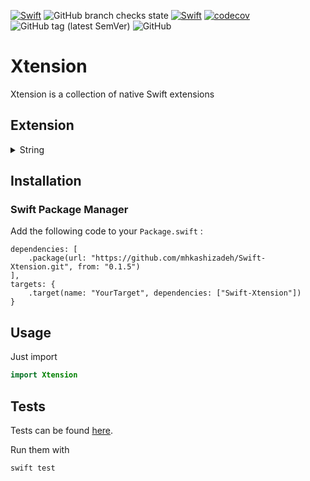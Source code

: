 [![Swift](https://img.shields.io/badge/Swift-5.3-orange.svg)](https://swift.org)
![GitHub branch checks state](https://img.shields.io/github/checks-status/mhkashizadeh/Swift-Xtension/master?label=Build)
[![Swift](https://github.com/mhkashizadeh/Swift-Xtension/actions/workflows/swift.yml/badge.svg)](https://github.com/mhkashizadeh/Swift-Xtension/actions/workflows/swift.yml)
[![codecov](https://codecov.io/gh/mhkashizadeh/Swift-Xtension/branch/master/graph/badge.svg?token=T04LK9F4RP)](https://codecov.io/gh/mhkashizadeh/Swift-Xtension)
![GitHub tag (latest SemVer)](https://img.shields.io/github/v/tag/mhkashizadeh/Swift-Xtension?label=Version)
![GitHub](https://img.shields.io/github/license/mhkashizadeh/Swift-Xtension)

# Xtension

Xtension is a collection of native Swift extensions

## Extension
<details>
  <summary>String</summary>
  </br>
  <ul>
    <li>Case Converter 
        <ul>
          <li>UpperCamelCase <code>"hello world".upperCamelCased</code></li>
          <li>lowerCamelCase <code>"hello world".lowerCamelCased</code></li>
          <li>lower_snake_case <code>"hello world".lowerSnakeCased</code></li>
          <li>UPPER_SNAKE_CASE <code>"hello world".upperSnakeCased</code></li>
          <li>kebeb-case <code>"hello world".kebabCased</code></li>
        </ul>
  </li>
  <li>Validation 
        <ul>
          <li>Regex <code>"hello world".validate(pattern: #"(\w)\s(\w)"#)</code></li>
          <li>Alphabet <code>"hello world".validate(pattern: .alphabet)</code></li>
          <li>Sentence <code>"hello world".validate(pattern: .sentence)</code></li>
          <li>Alphanumeric <code>"hello world".validate(pattern: .alphanumeric)</code></li>
          <li>Email <code>"mail@example.com".validate(pattern: .email)</code></li>
          <li>Url <code>"http://www.example.com".validate(pattern: .url)</code></li>
        </ul>
  </li>
  </ul>
</details>

## Installation
### Swift Package Manager
Add the following code to your `Package.swift` :

```
dependencies: [
    .package(url: "https://github.com/mhkashizadeh/Swift-Xtension.git", from: "0.1.5")
],
targets: {
    .target(name: "YourTarget", dependencies: ["Swift-Xtension"])
}
```

## Usage
Just import
```swift
import Xtension
```

## Tests
Tests can be found [here](https://github.com/mhkashizadeh/Swift-Xtension/tree/master/Tests).

Run them with
```
swift test
```


